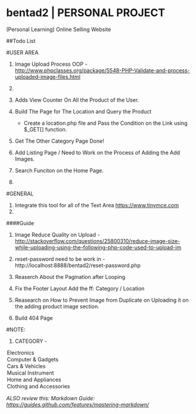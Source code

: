 # bentad2 | PERSONAL PROJECT
(Personal Learning) Online Selling Website


##Todo List

#USER AREA
1. Image Upload Process OOP - http://www.phpclasses.org/package/5548-PHP-Validate-and-process-uploaded-image-files.html
2. 
3. Adds View Counter On All the Product of the User.

4. Build The Page for The Location and Query the Product
	- Create a location.php file and Pass the Condition on the Link using $_GET[] function.

5. Get The Other Category Page Done!
6. Add Listing Page / Need to Work on the Process of Adding the Add Images.
7. Search Funciton on the Home Page.
8. 


#GENERAL
1. Integrate this tool for all of the Text Area
https://www.tinymce.com
2.




####Guide
1. Image Reduce Quality on Upload - http://stackoverflow.com/questions/25800310/reduce-image-size-while-uploading-using-the-following-php-code-used-to-upload-im

2. reset-password need to be work in - http://localhost:8888/bentad2/reset-password.php

3. Reaserch About the Pagination after Looping
4. Fix the Footer Layout
Add the ff: Category / Location

4. Reasearch on How to Prevent Image from Duplicate on Uploading it on the adding product image section.

5. Build 404 Page



#NOTE:
1. CATEGORY -
<option value="1">Electronics</option>
<option value="2">Computer & Gadgets</option>
<option value="3">Cars & Vehicles</option>
<option value="4">Musical Instrument</option>
<option value="5">Home and Appliances</option>
<option value="6">Clothing and Accessories</option>



*ALSO review this: Markdown Guide: https://guides.github.com/features/mastering-markdown/*
